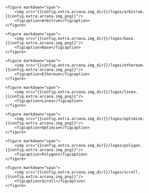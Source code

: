 <!---
* Arbitrum
* Base
* Ethereum
* Linea
* Optimism
* Polygon
* Scroll
* --->
<div class="img-grid-cards">

    <figure markdown="span">
        <img src="{{config.extra.arcana.img_dir}}/logos/arbitrum.{{config.extra.arcana.img_png}}"/>
        <figcaption>Arbitrum</figcaption>
    </figure>

    <figure markdown="span">
        <img src="{{config.extra.arcana.img_dir}}/logos/base.{{config.extra.arcana.img_png}}"/>
        <figcaption>Base</figcaption>
    </figure>

    <figure markdown="span">
        <img src="{{config.extra.arcana.img_dir}}/logos/ethereum.{{config.extra.arcana.img_png}}"/>
        <figcaption>Ethereum</figcaption>
    </figure>

    <figure markdown="span">
        <img src="{{config.extra.arcana.img_dir}}/logos/linea.{{config.extra.arcana.img_png}}"/>
        <figcaption>Linea</figcaption>
    </figure>

    <figure markdown="span">
        <img src="{{config.extra.arcana.img_dir}}/logos/optimism.{{config.extra.arcana.img_png}}"/>
        <figcaption>Optimism</figcaption>
    </figure>

    <figure markdown="span">
        <img src="{{config.extra.arcana.img_dir}}/logos/polygon.{{config.extra.arcana.img_png}}"/>
        <figcaption>Polygon</figcaption>
    </figure>

    <figure markdown="span">
        <img src="{{config.extra.arcana.img_dir}}/logos/scroll.{{config.extra.arcana.img_png}}"/>
        <figcaption>Scroll</figcaption>
    </figure>

</div>